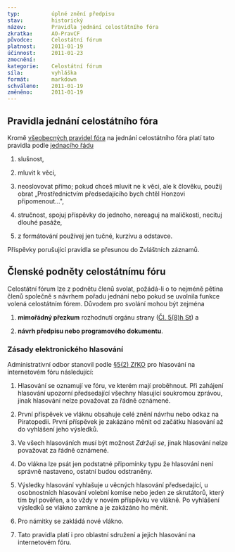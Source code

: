 ```yaml
---
typ:          úplné znění předpisu
stav:         historický
název:        Pravidla jednání celostátního fóra
zkratka:      AO-PravCF
původce:      Celostátní fórum
platnost:     2011-01-19
účinnost:     2011-01-23
zmocnění:     
kategorie:    Celostátní fórum
síla:         vyhláška
formát:       markdown
schváleno:    2011-01-19
změněno:      2011-01-19
---
```

<!--# **19.01.2011 15:11 **![image alt text](image_0.png)**[** ](http://www.pirati.cz/ao/pravidla/cf?rev=1295446299&do=diff)**[ao:pravidla:c**f](http://www.pirati.cz/ao/pravidla/cf?rev=1295446299)** – vyhláška AO účinnost 23. ledna 2011 ****Mgr. Bc. Jakub Michálek**-->

## Pravidla jednání celostátního fóra

Kromě [všeobecných pravidel fóra](http://www.pirati.cz/ao/pravidla/forum) na jednání celostátního fóra platí tato pravidla podle [jednacího řádu](https://sbirka.pirati.cz/predpisy/jdr/)

1. slušnost,

2. mluvit k věci,

3. neoslovovat přímo; pokud chceš mluvit ne k věci, ale k člověku, použij obrat „Prostřednictvím předsedajícího bych chtěl Honzovi připomenout…",

4. stručnost, spojuj příspěvky do jednoho, nereaguj na maličkosti, necituj dlouhé pasáže,

5. z formátování používej jen tučné, kurzívu a odstavce.

Příspěvky porušující pravidla se přesunou do Zvláštních záznamů.

## Členské podněty celostátnímu fóru

Celostátní fórum lze z podnětu členů svolat, požádá-li o to nejméně pětina členů společně s návrhem pořadu jednání nebo pokud se uvolnila funkce volená celostátním fórem. Důvodem pro svolání mohou být zejména

1. **mimořádný přezkum** rozhodnutí orgánu strany ([Čl. 5(8)h St](http://www.pirati.cz/rules/st#cl_8_celostatni_forum)) a

2. **návrh předpisu nebo programového dokumentu**.

### Zásady elektronického hlasování

Administrativní odbor stanovil podle [§5(2) ZřKO](https://sbirka.pirati.cz/predpisy/zrko/) pro hlasování na internetovém fóru následující:

1. Hlasování se oznamují ve fóru, ve kterém mají proběhnout. Při zahájení hlasování upozorní předsedající všechny hlasující soukromou zprávou, jinak hlasování nelze považovat za řádně oznámené.

2. První příspěvek ve vláknu obsahuje celé znění návrhu nebo odkaz na Piratopedii. První příspěvek je zakázáno měnit od začátku hlasování až do vyhlášení jeho výsledků.

3. Ve všech hlasováních musí být možnost *Zdržuji se*, jinak hlasování nelze považovat za řádně oznámené.

4. Do vlákna lze psát jen podstatné připomínky typu že hlasování není správně nastaveno, ostatní budou odstraněny.

5. Výsledky hlasování vyhlašuje u věcných hlasování předsedající, u osobnostních hlasování volební komise nebo jeden ze skrutátorů, který tím byl pověřen, a to vždy v novém příspěvku ve vlákně. Po vyhlášení výsledků se vlákno zamkne a je zakázáno ho měnit.

6. Pro námitky se zakládá nové vlákno.

7. Tato pravidla platí i pro oblastní sdružení a jejich hlasování na internetovém fóru.

